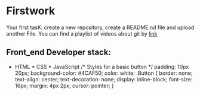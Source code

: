 # Firstwork
Your first tasK: create a new repository, create a README.nd file and upload another File.
You can find a playlist of videos about git by [link](https://www.youtube.com/watch?v=y5wxl4pBI_A)
## Front_end Developer stack:
* HTML
﻿﻿* CSS
﻿﻿* JavaScript
/* Styles for a basic button */
  padding: 10px 20px;
  background-color: #4CAF50;
  color: white;
  .Button {
  border: none;
  text-align: center;
  text-decoration: none;
  display: inline-block;
  font-size: 16px;
  margin: 4px 2px;
  cursor: pointer;
}
